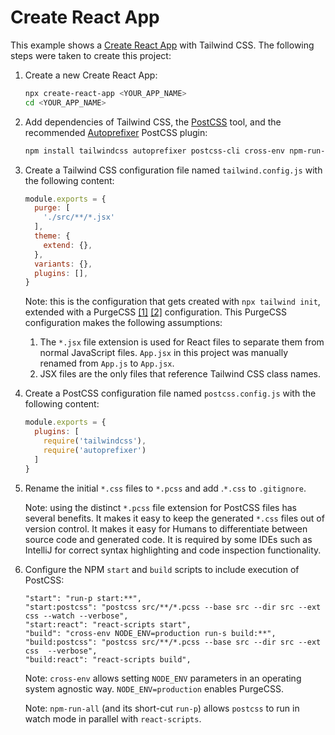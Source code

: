 # Create React App

This example shows a [Create React App](https://create-react-app.dev/) with Tailwind CSS. The following steps were taken to create this project:

1. Create a new Create React App:
    ```sh
    npx create-react-app <YOUR_APP_NAME>
    cd <YOUR_APP_NAME>
    ```
2. Add dependencies of Tailwind CSS, the [PostCSS](https://github.com/postcss/postcss) tool, and the recommended [Autoprefixer](https://autoprefixer.github.io/) PostCSS plugin: 
    ```sh
    npm install tailwindcss autoprefixer postcss-cli cross-env npm-run-all --save-dev
    ```
3. Create a Tailwind CSS configuration file named `tailwind.config.js` with the following content:
    ```js
    module.exports = {
      purge: [
        './src/**/*.jsx'
      ],
      theme: {
        extend: {},
      },
      variants: {},
      plugins: [],
    }
    ```
    Note: this is the configuration that gets created with `npx tailwind init`, extended with a PurgeCSS [[1]](https://tailwindcss.com/docs/controlling-file-size) [[2]](https://purgecss.com/) configuration. This PurgeCSS configuration makes the following assumptions:
    1. The `*.jsx` file extension is used for React files to separate them from normal JavaScript files. `App.jsx` in this project was manually renamed from `App.js` to `App.jsx`.
    2. JSX files are the only files that reference Tailwind CSS class names.
4. Create a PostCSS configuration file named `postcss.config.js` with the following content:
    ```js
    module.exports = {
      plugins: [
        require('tailwindcss'),
        require('autoprefixer')
      ]
    }
    ```
5. Rename the initial `*.css` files to `*.pcss` and add .`*.css` to `.gitignore`.

    Note: using the distinct `*.pcss` file extension for PostCSS files has several benefits. It makes it easy to keep the generated `*.css` files out of version control. It makes it easy for Humans to differentiate between source code and generated code. It is required by some IDEs such as IntelliJ for correct syntax highlighting and code inspection functionality.
6. Configure the NPM `start` and `build` scripts to include execution of PostCSS:
    ```
    "start": "run-p start:**",
    "start:postcss": "postcss src/**/*.pcss --base src --dir src --ext css --watch --verbose",
    "start:react": "react-scripts start",
    "build": "cross-env NODE_ENV=production run-s build:**",
    "build:postcss": "postcss src/**/*.pcss --base src --dir src --ext css  --verbose",
    "build:react": "react-scripts build",
    ```
   Note: `cross-env` allows setting `NODE_ENV` parameters in an operating system agnostic way. `NODE_ENV=production` enables PurgeCSS. 
   
   Note: `npm-run-all` (and its short-cut `run-p`) allows `postcss` to run in watch mode in parallel with `react-scripts`.
